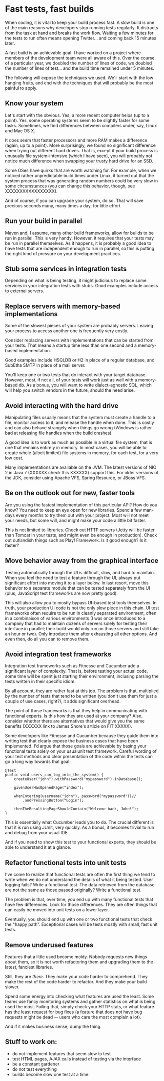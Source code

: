 Fast tests, fast builds
=======================

When coding, it is vital to keep your build process fast. A slow build is one of the main reasons why developers stop running tests regularly. It distracts from the task at hand and breaks the work flow. Waiting a few minutes for the tests to run often means opening Twitter... and coming back 15 minutes later.

A fast build is an achievable goal. I have worked on a project where members of the development team were all aware of this. Over the course of a particular year, we doubled the number of lines of code, we doubled the number of lines of test... and the build time remained under 5 minutes.

The following will expose the techniques we used. We'll start with the low hanging fruits, and end with the techniques that will probably be the most painful to apply.


Know your system
----------------

Let's start with the obvious. Yes, a more recent computer helps (up to a point). Yes, some operating systems seem to be slightly faster for some tasks. Sometimes, we find differences between compilers under, say, Linux and Mac OS X.

It does seem that faster processors and more RAM makes a difference (again, up to a point). More surprisingly, we found no significant difference when trying out different hard drives. That is, except if your build process is unusually file system-intensive (which I have seen), you will probably not notice much difference when swapping your trusty hard drive for an SSD.

Some OSes have quirks that are worth watching for. For example, when we noticed rather unpredictable build times under Linux, it turned out that the system process that was generating random numbers could be very slow in some circumstances (you can change this behavior, though, see XXXXXXXXXXXXXXXXX).

And of course, if you can upgrade your system, do so. That will save precious seconds many, many times a day, for little effort.


Run your build in parallel
--------------------------

Maven and, I assume, many other build frameworks, allow for builds to be run in parallel. This is very handy. However, it requires that your tests may be run in parallel themselves. As it happens, it is probably a good idea to have tests that are independent enough to run in parallel, so this is putting the right kind of pressure on your development practices.


Stub some services in integration tests
---------------------------------------

Depending on what is being testing, it might judicious to replace some services in your integration tests with stubs. Good examples include access to external servers.


Replace servers with memory-based implementations
-------------------------------------------------

Some of the slowest pieces of your system are probably servers. Leaving your process to access another one is frequently very costly.

Consider replacing servers with implementations that can be started from your tests. That means a startup time less than one second and a memory-based implementation.

Good examples include HSQLDB or H2 in place of a regular database, and SubEtha SMTP in place of a mail server.

You'll keep one or two tests that do interact with your target database. However, most, if not all, of your tests will work just as well with a memory-based db. As a bonus, you will want to write dialect-agnostic SQL, which will help you switch vendors in the future, should the need arise.


Avoid interacting with the hard drive
-------------------------------------

Manipulating files usually means that the system must create a handle to a file, monitor access to it, and release the handle when done. This is costly and can also behave strangely when things go wrong (Windows is rather bad at releasing file handles when the build crashes).

A good idea is to work as much as possible in a virtual file system, that is one that remains entirely in memory. In most cases, you will be able to create whole (albeit limited) file systems in memory, for each test, for a very low cost.

Many implementations are available on the JVM. The latest versions of NIO 2 in Java 7 (XXXXXX check this XXXXXX) support this. For older versions of the JDK, consider using Apache VFS, Spring Resource, or JBoss VFS.


Be on the outlook out for new, faster tools
-------------------------------------------

Are you using the fastest implementation of this particular API? How do you know?
You need to keep an eye open for new libraries. Spend a few man-days every months to try them out with your project. Most will not meet your needs, but some will, and might make your code a little bit faster.

This is not limited to libraries. Check out HTTP servers (Jetty will be faster than Tomcat in your tests, and might even be enough in production). Check out outlandish things such as Play! Framework. Is it good enough? Is it faster?


Move behavior away from the graphical interface
-----------------------------------------------

Testing automatically through the UI is difficult, slow, and hard to maintain. When you feel the need to test a feature through the UI, always put significant effort into moving it to a layer below. In last resort, move this behavior to a separate module that can be tested separately from the UI (plus, JavaScript test frameworks are now pretty good).

This will also allow you to mostly bypass UI-based test tools themselves. In truth, your production UI code is not the only slow piece in this chain. UI test frameworks often require to be run in cleanly separated environment, often in a combinaison of various environments (I was once introduced to a company that had to maintain dozens of servers solely for testing their interface in parallel; their build would only run on those servers and still take an hour or two). Only introduce them after exhausting all other options. And even then, do all you can to remove them.


Avoid integration test frameworks
---------------------------------

Integration test frameworks such as Fitnesse and Cucumber add a significant layer of complexity. That is, before testing your actual code, some time will be spent just starting their environment, inclusing parsing the tests written in their specific idiom.

By all account, they are rather fast at this job. The problem is that, multiplied by the number of tests that tend to be written (you don't use them for just a couple of use cases, right?), it adds significant overhead.

The point of those frameworks is that they help in communicating with functional experts. Is this how they are used at your company? Also, consider whether there are alternatives that would give you the same benefits (XXXXXX link to James Shore's article on FIT XXXXX).

Some developers like Fitnesse and Cucumber because they guide them into writing test that clearly expose the business cases that have been implemented. I'd argue that those goals are achievable by basing your functional tests solely on your usualunit test framework. Careful wording of your test methods and clear presentation of the code within the tests can go a long way towards that goal:

	@Test
	public void users_can_log_into_the_system() {
		createUser("john").withPassword("mypassword").inDatabase();

		givenUserHasOpenedPage("index");

		whenEntering(username("john"), password("mypassword"))//
			.andPressingButton("Login");

		thenTheResultingPageShouldContain("Welcome back, John!");
	}

This is essentially what Cucumber leads you to do. The crucial different is that it is run using JUnit, very quickly. As a bonus, it becomes trivial to run and debug from your usual IDE.

And if you need to show this test to your functional experts, they should be able to understand it at a glance.


Refactor functional tests into unit tests
-----------------------------------------

I've come to realize that functional tests are often the first thing we tend to write when we do not understand the details of what it being tested. User logging fails? Write a functional test. The data retrieved from the database are not the same as those passed originally? Write a functional test.

The problem is that, over time, you end up with many functional tests that have few differences. Look for those differences. They are often things that can easily be moved into unit tests on a lower layer.

Eventually, you should end up with one or two functional tests that check the "happy path". Exceptional cases will be tests mostly with small, fast unit tests.


Remove underused features
-------------------------

Features that a little used become moldy. Nobody requests new things about them, so it is not worth refactoring them and upgrading them to the latest, fanciest libraries.

Still, they are _there_. They make your code harder to comprehend. They make the rest of the code harder to refactor. And they make your build slower.

Spend some energy into checking what features are used the least. Some teams use fancy monitoring systems and gather statistics on what is being used the most. Failing that, simply check your HTTP stats, or what feature has the least request for bug fixes (a feature that does not have bug requests might be dead -- users who care the most complain a lot).

And if it makes business sense, dump the thing.


Stuff to work on:
-----------------

* do not implement features that seem slow to test
* test HTML pages, AJAX calls instead of testing via the interface
* be a constant gardener
* do not test everything
* builds become slow one test at a time